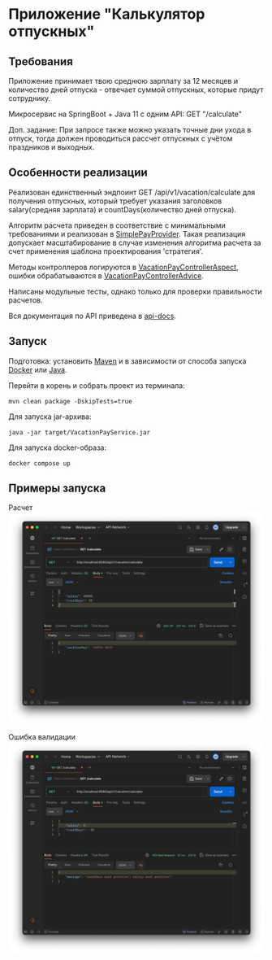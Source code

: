 # Приложение "Калькулятор отпускных"
## Требования
Приложение принимает твою среднюю зарплату за 12 месяцев и количество дней отпуска - отвечает суммой отпускных, которые придут сотруднику.

Микросервис на SpringBoot + Java 11 c одним API: GET "/calculate"

Доп. задание: При запросе также можно указать точные дни ухода в отпуск, тогда должен проводиться рассчет отпускных с учётом праздников и выходных.

## Особенности реализации
Реализован единственный эндпоинт GET /api/v1/vacation/calculate для получения отпускных, который требует
указания заголовков salary(средняя зарплата) и countDays(количество дней отпуска).

Алгоритм расчета приведен в соответствие с минимальными требованиями и реализован в [SimplePayProvider](src/main/java/com/munsun/vacation_service/services/impl/providers/impl/SimplePayProvider.java).
Такая реализация допускает масштабирование в случае изменения алгоритма расчета за счет применения шаблона
проектирования 'стратегия'.

Методы контроллеров логируются в [VacationPayControllerAspect](src/main/java/com/munsun/vacation_service/aspects/VacationPayControllerAspect.java),
ошибки обрабатываются в [VacationPayControllerAdvice](src/main/java/com/munsun/vacation_service/advices/VacationPayControllerAdvice.java).

Написаны модульные тесты, однако только для проверки правильности расчетов.

Вся документация по API приведена в [api-docs](api-docs.yaml).

## Запуск
Подготовка: установить [Maven](https://maven.apache.org/download.cgi) 
и в зависимости от способа запуска [Docker](https://www.docker.com/products/docker-desktop/) 
или [Java](https://www.oracle.com/java/technologies/downloads/).

Перейти в корень и собрать проект из терминала:

```
mvn clean package -DskipTests=true
```

Для запуска jar-архива:

```
java -jar target/VacationPayService.jar
```

Для запуска docker-образа:

```
docker compose up
```

## Примеры запуска
Расчет
![Расчет](img/calculate200.png)

Ошибка валидации
![Ошибка валидации](img/error_validation_dto400.png)